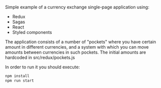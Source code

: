 Simple example of a currency exchange single-page application using:
- Redux
- Sagas
- React
- Styled components

The application consists of a number of "pockets" where you have certain amount in different currencies, and a system with which you can move amounts between currencies in such pockets.
The initial amounts are hardcoded in src/redux/pockets.js

In order to run it you should execute:

```sh
npm install
npm run start
```


